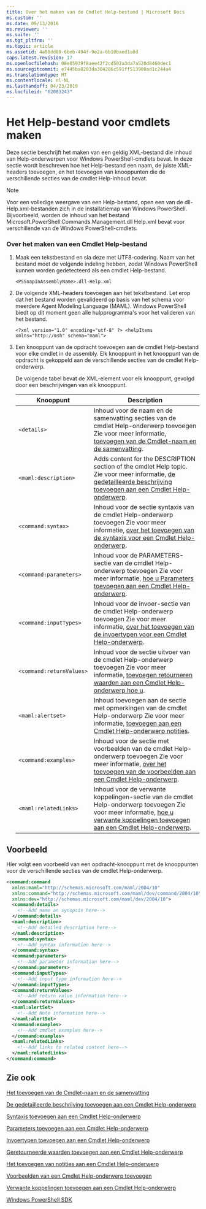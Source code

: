 ```yaml
---
title: Over het maken van de Cmdlet Help-bestand | Microsoft Docs
ms.custom: ''
ms.date: 09/13/2016
ms.reviewer: ''
ms.suite: ''
ms.tgt_pltfrm: ''
ms.topic: article
ms.assetid: 4a88dd89-6beb-494f-9e2a-6b10baed1a8d
caps.latest.revision: 17
ms.openlocfilehash: 08e05939f8aee42f2cd502a3da7a528d8460dec1
ms.sourcegitcommit: e7445ba8203da304286c591ff513900ad1c244a4
ms.translationtype: MT
ms.contentlocale: nl-NL
ms.lasthandoff: 04/23/2019
ms.locfileid: "62083243"
---
```

# <a name="how-to-create-the-cmdlet-help-file"></a>Het Help-bestand voor cmdlets maken

Deze sectie beschrijft het maken van een geldig XML-bestand die inhoud van Help-onderwerpen voor Windows PowerShell-cmdlets bevat. In deze sectie wordt beschreven hoe het Help-bestand een naam, de juiste XML-headers toevoegen, en het toevoegen van knooppunten die de verschillende secties van de cmdlet Help-inhoud bevat.

> [!NOTE]
> Voor een volledige weergave van een Help-bestand, open een van de dll-Help.xml-bestanden zich in de installatiemap van Windows PowerShell. Bijvoorbeeld, worden de inhoud van het bestand Microsoft.PowerShell.Commands.Management.dll Help.xml bevat voor verschillende van de Windows PowerShell-cmdlets.

### <a name="how-to-create-a-cmdlet-help-file"></a>Over het maken van een Cmdlet Help-bestand

1. Maak een tekstbestand en sla deze met UTF8-codering. Naam van het bestand moet de volgende indeling hebben, zodat Windows PowerShell kunnen worden gedetecteerd als een cmdlet Help-bestand.

   `<PSSnapInAssemblyName>.dll-Help.xml`

2. De volgende XML-headers toevoegen aan het tekstbestand. Let erop dat het bestand worden gevalideerd op basis van het schema voor meerdere Agent Modeling Language (MAML). Windows PowerShell biedt op dit moment geen alle hulpprogramma's voor het valideren van het bestand.

   `<?xml version="1.0" encoding="utf-8" ?> <helpItems xmlns="http://msh" schema="maml">`

3. Een knooppunt van de opdracht toevoegen aan de cmdlet Help-bestand voor elke cmdlet in de assembly. Elk knooppunt in het knooppunt van de opdracht is gekoppeld aan de verschillende secties van de cmdlet Help-onderwerp.

   De volgende tabel bevat de XML-element voor elk knooppunt, gevolgd door een beschrijvingen van elk knooppunt.

   |Knooppunt|Description|
   |----------|-----------------|
   |`<details>`|Inhoud voor de naam en de samenvatting secties van de cmdlet Help-onderwerp toevoegen Zie voor meer informatie, [toevoegen van de Cmdlet-naam en de samenvatting](./how-to-add-the-cmdlet-name-and-synopsis-to-a-cmdlet-help-topic.md).|
   |`<maml:description>`|Adds content for the DESCRIPTION section of the cmdlet Help topic. Zie voor meer informatie, [de gedetailleerde beschrijving toevoegen aan een Cmdlet Help-onderwerp](./how-to-add-a-cmdlet-description.md).|
   |`<command:syntax>`|Inhoud voor de sectie syntaxis van de cmdlet Help-onderwerp toevoegen Zie voor meer informatie, [over het toevoegen van de syntaxis voor een Cmdlet Help-onderwerp](./how-to-add-syntax-to-a-cmdlet-help-topic.md).|
   |`<command:parameters>`|Inhoud voor de PARAMETERS-sectie van de cmdlet Help-onderwerp toevoegen Zie voor meer informatie, [hoe u Parameters toevoegen aan een Cmdlet Help-onderwerp](./how-to-add-parameter-information.md).|
   |`<command:inputTypes>`|Inhoud voor de invoer-sectie van de cmdlet Help-onderwerp toevoegen Zie voor meer informatie, [over het toevoegen van de invoertypen voor een Cmdlet Help-onderwerp](./how-to-add-input-types-to-a-cmdlet-help-topic.md).|
   |`<command:returnValues>`|Inhoud voor de sectie uitvoer van de cmdlet Help-onderwerp toevoegen Zie voor meer informatie, [toevoegen retourneren waarden aan een Cmdlet Help-onderwerp hoe u](./how-to-add-return-values-to-a-cmdlet-help-topic.md).|
   |`<maml:alertset>`|Inhoud toevoegen aan de sectie met opmerkingen van de cmdlet Help-onderwerp Zie voor meer informatie, [toevoegen aan een Cmdlet Help-onderwerp notities](./how-to-add-notes-to-a-cmdlet-help-topic.md).|
   |`<command:examples>`|Inhoud voor de sectie met voorbeelden van de cmdlet Help-onderwerp toevoegen Zie voor meer informatie, [over het toevoegen van de voorbeelden aan een Cmdlet Help-onderwerp](./how-to-add-examples-to-a-cmdlet-help-topic.md).|
   |`<maml:relatedLinks>`|Inhoud voor de verwante koppelingen-sectie van de cmdlet Help-onderwerp toevoegen Zie voor meer informatie, [hoe u verwante koppelingen toevoegen aan een Cmdlet Help-onderwerp](./how-to-add-related-links-to-a-cmdlet-help-topic.md).|

## <a name="example"></a>Voorbeeld

 Hier volgt een voorbeeld van een opdracht-knooppunt met de knooppunten voor de verschillende secties van de cmdlet Help-onderwerp.

```xml
<command:command
  xmlns:maml="http://schemas.microsoft.com/maml/2004/10"
  xmlns:command="http://schemas.microsoft.com/maml/dev/command/2004/10"
  xmlns:dev="http://schemas.microsoft.com/maml/dev/2004/10">
  <command:details>
    <!--Add name an synopsis here-->
  </command:details>
  <maml:description>
    <!--Add detailed description here-->
  </maml:description>
  <command:syntax>
    <!--Add syntax information here-->
  </command:syntax>
  <command:parameters>
    <!--Add parameter information here-->
  </command:parameters>
  <command:inputTypes>
    <!--Add input type information here-->
  </command:inputTypes>
  <command:returnValues>
    <!--Add return value information here-->
  </command:returnValues>
  <maml:alertSet>
    <!--Add Note information here-->
  </maml:alertSet>
  <command:examples>
    <!--Add cmdlet examples here-->
  </command:examples>
  <maml:relatedLinks>
    <!--Add links to related content here-->
  </maml:relatedLinks>
</command:command>
```

## <a name="see-also"></a>Zie ook

 [Het toevoegen van de Cmdlet-naam en de samenvatting](./how-to-add-the-cmdlet-name-and-synopsis-to-a-cmdlet-help-topic.md)

 [De gedetailleerde beschrijving toevoegen aan een Cmdlet Help-onderwerp](./how-to-add-a-cmdlet-description.md)

 [Syntaxis toevoegen aan een Cmdlet Help-onderwerp](./how-to-add-syntax-to-a-cmdlet-help-topic.md)

 [Parameters toevoegen aan een Cmdlet Help-onderwerp](./how-to-add-parameter-information.md)

 [Invoertypen toevoegen aan een Cmdlet Help-onderwerp](./how-to-add-input-types-to-a-cmdlet-help-topic.md)

 [Geretourneerde waarden toevoegen aan een Cmdlet Help-onderwerp](./how-to-add-return-values-to-a-cmdlet-help-topic.md)

 [Het toevoegen van notities aan een Cmdlet Help-onderwerp](./how-to-add-notes-to-a-cmdlet-help-topic.md)

 [Voorbeelden van een Cmdlet Help-onderwerp toevoegen](./how-to-add-examples-to-a-cmdlet-help-topic.md)

 [Verwante koppelingen toevoegen aan een Cmdlet Help-onderwerp](./how-to-add-related-links-to-a-cmdlet-help-topic.md)

 [Windows PowerShell SDK](../windows-powershell-reference.md)